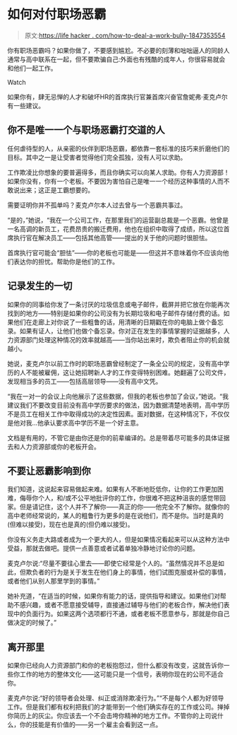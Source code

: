 # 如何对付职场恶霸

> 原文:[https://life hacker . com/how-to-deal-a-work-bully-1847353554](https://lifehacker.com/how-to-deal-with-a-work-bully-1847353554)

你有职场恶霸吗？如果你做了，不要感到尴尬。不必要的刻薄和咄咄逼人的同龄人通常与高中联系在一起，但不要欺骗自己:外面也有残酷的成年人，你很容易就会和他们一起工作。

Watch

如果你有，肆无忌惮的人才和破坏HR的首席执行官兼首席兴奋官詹妮弗·麦克卢尔有一些建议。

## **你不是唯一一个与职场恶霸打交道的人**

任何虐待型的人，从亲密的伙伴到职场恶霸，都依靠一套标准的技巧来折磨他们的目标。其中之一是让受害者觉得他们完全孤独，没有人可以求助。

工作欺凌比你想象的要普遍得多，而且你确实可以向某人求助。你有人力资源部！如果你没有，你有一个老板。不要因为害怕自己是唯一一个经历这种事情的人而不敢说出来；这正是工霸想要的。

需要证明你并不孤单吗？麦克卢尔本人过去曾与一个恶霸共事过。

“是的，”她说，“我在一个公司工作，在那里我们的运营副总裁是一个恶霸。他曾是一名高调的新员工，花费昂贵的搬迁费用，他也在组织中取得了成绩，所以这位首席执行官在解决员工——包括其他高管——提出的关于他的问题时很胆怯。

首席执行官可能会“胆怯”——你的老板也可能是——但这并不意味着你不应该向他们表达你的担忧。帮助你是他们的工作。

## **记录发生的一切**

如果你的同事给你发了一条讨厌的垃圾信息或电子邮件，截屏并把它放在你能再次找到的地方——特别是如果你的公司没有为长期垃圾和电子邮件存储付费的话。如果他们在走廊上对你说了一些粗鲁的话，用清晰的日期戳在你的电脑上做个备忘录。如果有证人，让他们也做个备忘录。你对正在发生的事情掌握的证据越多，人力资源部门处理这种情况的效率就越高——当你站出来时，欺负者阻止你的机会就越小。

她说，麦克卢尔以前工作时的职场恶霸曾经制定了一条全公司的规定，没有高中学历的人不能被雇佣，这让她招聘新人才的工作变得特别困难。她翻遍了公司文件，发现相当多的员工——包括高层领导——没有高中文凭。

“我在一对一的会议上向他展示了这些数据，但我的老板也参加了会议，”她说。“我建议我们不要改变目前没有高中学历要求的做法，因为数据清楚地表明，高中学历不是员工在相关工作中取得成功的决定性因素。面对数据，在这种情况下，不仅仅是他对我...他承认要求高中学历不是一个好主意。

文档是有用的，不管它是由你还是你的前辈编译的。总是带着尽可能多的具体证据去和人力资源部或你的老板开会。

## **不要让恶霸影响到你**

我们知道，这说起来容易做起来难。如果有人不断地贬低你，让你的工作更加困难，侮辱你个人，和/或不公平地批评你的工作，你很难不把这种沮丧的感觉带回家。但是请记住，这个人并不了解你——真正的你——他完全不了解你。就像你的高中老师经常说的，某人的粗鲁行为更多的是在说他们，而不是你。当时是真的(但难以接受)，现在也是真的(但仍难以接受)。

你没有义务走大路或者成为一个更大的人，但是如果情况看起来可以从这种方法中受益，那就去做吧。提供一点善意或者试着单独冷静地讨论你的问题。

麦克卢尔说:“尽量不要往心里去——即使它经常是个人的。“虽然情况并不总是如此，但欺负者的行为是关于发生在他们身上的事情，他们试图克服或补偿的事情，或者他们从别人那里学到的事情。”

她补充道，“在适当的时候，如果你有能力的话，提供指导和建议。如果他们对帮助不感兴趣，或者不愿意接受辅导，直接通过辅导与他们的老板合作，解决他们表现中的负面行为。如果这两个选项都行不通，或者老板不愿意参与，那就是你自己做决定的时候了。”

## **离开那里**

如果你已经向人力资源部门和你的老板抱怨过，但什么都没有改变，这就告诉你一些你工作的地方的整体文化——这可能只是一个信号，表明你现在的公司不适合你。

麦克卢尔说:“好的领导者会处理、纠正或消除欺凌行为。”“不是每个人都为好领导工作。但是我们都有权利把我们的才能带到一个他们确实存在的工作或公司。掸掉你简历上的灰尘。你应该去一个不会击垮你精神的地方工作。不管你的上司说什么，你的技能是有价值的——另一个雇主会看到这一点。
